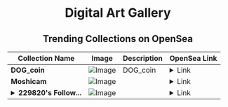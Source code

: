 <div align="center">

# Digital Art Gallery

## Trending Collections on OpenSea

| Collection Name                       | Image                                                                                     | Description                       | OpenSea Link                                                                                          |
|---------------------------------------|-------------------------------------------------------------------------------------------|-----------------------------------|--------------------------------------------------------------------------------------------------------|
| **DOG_coin** | ![Image](https://i.seadn.io/s/raw/files/deb2279d7aef63c14c33122c583f3ac3.png?w=500&auto=format?w=200&auto=format) | DOG_coin | <details><summary>Link</summary>[DOG_coin](https://opensea.io/collection/dog-coin-8)</details> |
| **Moshicam** | ![Image](https://i.seadn.io/s/raw/files/42390c4a003a8ef3b62ab913aebd984d.png?w=500&auto=format?w=200&auto=format) |  | <details><summary>Link</summary>[Moshicam](https://opensea.io/collection/moshicam-3556)</details> |
| **<details><summary>229820's Follow...</summary>229820's Follower</details>** | ![Image](https://i.seadn.io/s/raw/files/19f9f090920392cc3650cbdf4361755b.png?w=500&auto=format?w=200&auto=format) |  | <details><summary>Link</summary>[229820's Follower](https://opensea.io/collection/229820-s-follower)</details> |

</div>